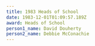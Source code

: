 ```yaml
---
title: 1983 Heads of School
date: 1983-12-01T01:09:57.189Z
award: Heads of School
person1_name: David Douherty
person2_name: Debbie McConachie
---
```


